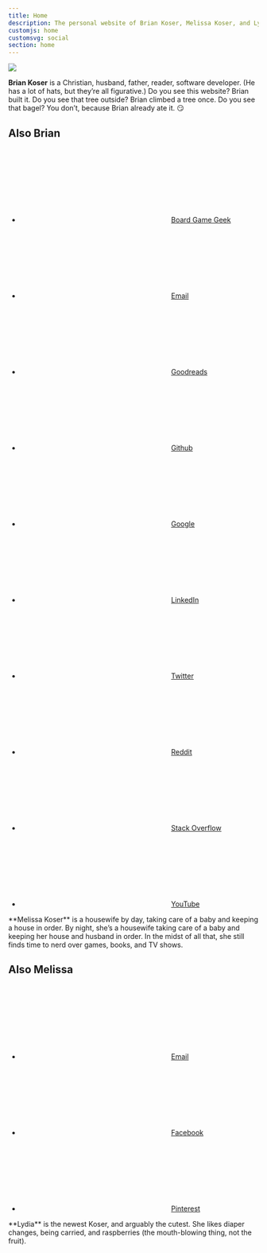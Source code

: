 ```yaml
---
title: Home
description: The personal website of Brian Koser, Melissa Koser, and Lydia Koser
customjs: home
customsvg: social
section: home
---
```


<img id="family" src="/img/family-all.jpg">

<section id="brian" class="h-card profile clearfix">
    <img class="u-photo" src="" alt>
    <a class="u-url u-uid" rel="author" href></a>
    <p class="profile-bio">
        <span class="p-name"><strong>Brian Koser</strong></span> is a Christian, husband, father, reader, software developer. (He has a lot of hats, but they’re all figurative.) Do you see this website? Brian built it. Do you see that tree outside? Brian climbed a tree once. Do you see that bagel? You don’t, because Brian already ate it. 😏
    </p>
    <div class="profile-aside">
        <h2 class="gamma no-margin">Also Brian</h2>
        <ul class="no-list-type">
            <li>
                <svg class="icon icon-dice"><use xlink:href="#icon-dice"></use></svg>
                <a href="https://boardgamegeek.com/user/briankoser" rel="me">Board Game Geek</a>
            </li>
            <li>
                <svg class="icon icon-envelop"><use xlink:href="#icon-envelop"></use></svg>
                <a class="u-email" href="mailto:brianmkoser@gmail.com">Email</a>
            </li>
            <li>
                <svg class="icon icon-goodreads"><use xlink:href="#icon-goodreads"></use></svg>
                <a href="https://goodreads.com/user/show/4812558-brian-koser" rel="me">Goodreads</a>
            </li>
            <li>
                <svg class="icon icon-github4"><use xlink:href="#icon-github4"></use></svg>
                <a href="https://github.com/briankoser" rel="me">Github</a>
            </li>
            <li>
                <svg class="icon icon-google-plus2"><use xlink:href="#icon-google-plus2"></use></svg>
                <a href="https://plus.google.com/+BrianKoser" rel="me">Google</a>
            </li>
            <li>
                <svg class="icon icon-linkedin"><use xlink:href="#icon-linkedin"></use></svg>
                <a href="https://www.linkedin.com/in/brian-koser-4733616b" rel="me">LinkedIn</a>
            </li>
            <li>
                <svg class="icon icon-twitter2"><use xlink:href="#icon-twitter2"></use></svg>
                <a href="https://twitter.com/bmkoser" rel="me">Twitter</a>
            </li>
            <li>
                <svg class="icon icon-reddit"><use xlink:href="#icon-reddit"></use></svg>
                <a href="https://www.reddit.com/user/brianmkoser/" rel="me">Reddit</a>
            </li>
            <li>
                <svg class="icon icon-stackoverflow"><use xlink:href="#icon-stackoverflow"></use></svg>
                <a href="https://stackoverflow.com/users/178225/brian-koser?tab=profile" rel="me">Stack Overflow</a>
            </li>
            <li>
                <svg class="icon icon-youtube"><use xlink:href="#icon-youtube"></use></svg>
                <a href="https://www.youtube.com/user/briankoser/videos" rel="me">YouTube</a>
            </li>
        </ul>
    </div>
</section>

<section id="melissa" class="clearfix">
    <p class="profile-bio">
        **Melissa Koser** is a housewife by day, taking care of a baby and keeping a house in order. By night, she’s a housewife taking care of a baby and keeping her house and husband in order. In the midst of all that, she still finds time to nerd over games, books, and TV shows.
    </p>
    <div class="profile-aside">
        <h2 class="gamma no-margin">Also Melissa</h2>
        <ul class="no-list-type">
            <li>
                <svg class="icon icon-envelop"><use xlink:href="#icon-envelop"></use></svg>
                <a href="mailto:melissajkoser@gmail.com">Email</a>
            </li>
            <li>
                <svg class="icon icon-facebook2"><use xlink:href="#icon-facebook2"></use></svg>
                <a href="">Facebook</a>
            </li>
            <li>
                <svg class="icon icon-pinterest2"><use xlink:href="#icon-pinterest2"></use></svg>
                <a href="">Pinterest</a>
            </li>
        </ul>
    </div>
</section>

<section id="lydia">
    <p>
        **Lydia** is the newest Koser, and arguably the cutest. She likes diaper changes, being carried, and raspberries (the mouth-blowing thing, not the fruit).
    </p>
</section>